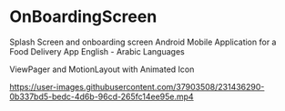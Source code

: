 # OnBoardingScreen
Splash Screen and onboarding screen Android Mobile Application for a Food Delivery App
English - Arabic Languages

ViewPager and MotionLayout with Animated Icon





https://user-images.githubusercontent.com/37903508/231436290-0b337bd5-bedc-4d6b-96cd-265fc14ee95e.mp4

